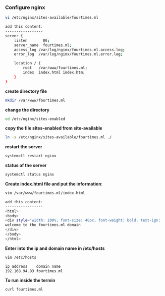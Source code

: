 ### **Configure nginx**

```bash
vi /etc/nginx/sites-available/fourtimes.ml

add this content:
-----------------
server {
    listen       80;
    server_name  fourtimes.ml;
    access_log /var/log/nginx/fourtimes.ml.access.log;
    error_log  /var/log/nginx/fourtimes.ml.error.log;

    location / {
        root   /var/www/fourtimes.ml;
        index  index.html index.htm;
    }
}
```

**create directory file**

```bash
mkdir /var/www/fourtimes.ml
```

**change the directory**

```bash
cd /etc/nginx/sites-enabled
```

**copy the file sites-enabled from site-available**

```bash
ln -s /etc/nginx/sites-available/fourtimes.ml ./
```

**restart the server**

```bash
systemctl restart nginx
```

**status of the server**

```bash
systemctl status nginx
```

**Create index.html file and put the information:**

```bash
vim /var/www/fourtimes.ml/index.html

add this content:
-----------------
<html>
<body>
<div style="width: 100%; font-size: 40px; font-weight: bold; text-ign: center;">
welcome to the fourtimes.ml domain
</div>
</body>
</html>
```

**Enter into the ip and domain name in /etc/hosts**

```bash
vim /etc/hosts

ip address    domain name
192.168.94.83 fourtimes.ml
```

**To run inside the termin**

```bash
curl fourtimes.ml
```
